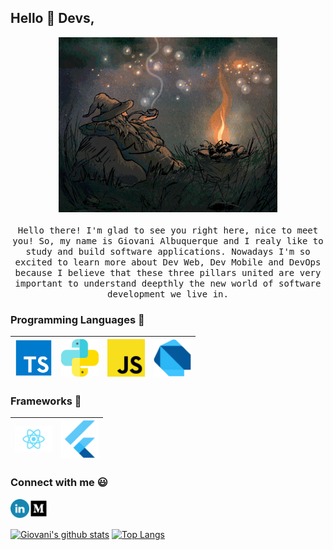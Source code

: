 
## Hello :wave: Devs, 

<p align="center">
  <img src="./img/gandalf.gif" width=350>
  <br><br>
  <samp>
    Hello there! I'm glad to see you right here, nice to meet you! So, my name is Giovani Albuquerque and I realy like to study and build software applications. Nowadays I'm so excited to learn more about Dev Web, Dev Mobile and DevOps because I believe that these three pillars united are very important to understand deepthly the new world of software development we live in.
  </samp>
</p>

### Programming Languages  :rocket:
|<img src="./img/typescript.png" width=60> | <img src="./img/python.svg" width=60> |<img src="./img/js.png" width=60> |<img src="./img/dart.svg" width=60> |
|:---:|:---:|:---:|:---:|


### Frameworks :wrench:
<img src="./img/react.png" width=60> | <img src="./img/flutter.png" width=60> |
|:---:|:---:|


### Connect with me :smiley:
<a href="https://www.linkedin.com/in/giovani-albuquerque">
  <img align="left" width="30px" src="./img/linkedin.webp" />
</a>
<a href="https://gavs2.medium.com/">
  <img align="left" width="30px" src="./img/medium.webp" />
</a>
<br>
<br>

[![Giovani's github stats](https://github-readme-stats.vercel.app/api?username=Giovaniavs&show_icons=true&theme=tokyonight&count_private=true&include_all_commits=true)](https://github.com/Giovaniavs/github-readme-stats)
[![Top Langs](https://github-readme-stats.vercel.app/api/top-langs/?username=Giovaniavs&layout=compact&theme=tokyonight)](https://github.com/Giovaniavs/github-readme-stats)
<br>
